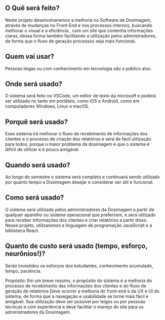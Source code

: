 ## O Quê será feito?
Neste projeto desenvolveremos a melhoria no Software da Dosimagem, através de mudanças no Front-End e nos processos internos,
buscando melhorar o visual e a eficiência , com um site que contenha informações claras, dessa forma também facilitando 
a utilização pelos admnistradores, de forma que o fluxo de geração processos seja mais funcional.

## Quem vai usar?
Pessoas leigas ou com conhecimento em tecnologia são o público alvo.

## Onde será usado?
O sistema será feito no VSCode, um editor de texto da microsoft e poderá ser utilizado no tanto em portáteis, como iOS e Android, como em computadores Windows, Linux e macOS.

## Porquê será usado?
Esse sistema irá melhorar o fluxo de recebimento de informações dos clientes e o processo de criação  dos relatórios e será de fácil utilização para todos, porque  o maior problema da dosimagem é que o sistema  é difícil de utilizar e é pouco amigável.

## Quando será usado?
Ao longo do semestre o sistema será completo e continuará sendo utilizado por quanto tempo a Dosimagem desejar e considerar ser útil e funcional.

## Como será usado?
O sistema será utilizado pelos administradores da Dosimagem a partir de qualquer aparelho ou sistema operacional que preferirem, e será utilizado para receber informações dos clientes e criar relatórios a partir disso.
Nesse projeto, utilizaremos a linguagem de programação JavaScript e a biblioteca React.

## Quanto de custo será usado (tempo, esforço, neurônios!)?
Serão investidos os esforços dos estudantes, conhecimento acumulado, tempo, paciência.

Propósito:
Em um breve resumo, o propósito do sistema é a melhoria do processo de recebimento das informações dos clientes e do fluxo de geração de relatórios.Deve ocorrer a melhoria do front-end e da UX e UI do sistema, de forma que a navegação e usabilidade se torne mais fácil e amigável.
Sua utilização deve ser possível por leigos ou por pessoas técnicas e com experiência e deve facilitar o manejo do site para os administradores da Dosimagem.


